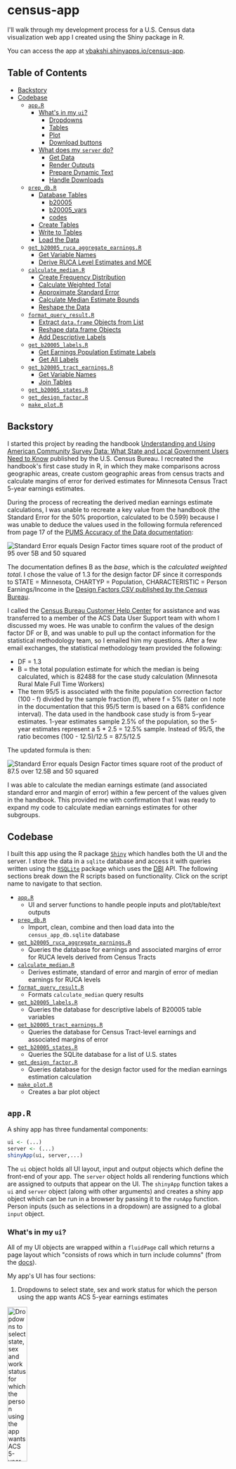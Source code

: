 # census-app

I'll walk through my development process for a U.S. Census data visualization web app I created using the Shiny package in R. 

You can access the app at [vbakshi.shinyapps.io/census-app](http://vbakshi.shinyapps.io/census-app). 

## Table of Contents

- [Backstory](#backstory)
- [Codebase](#codebase)
  - [`app.R`](#app-r)
    - [What's in my `ui`?](#whats-in-my-ui)
      - [Dropdowns](#dropdowns)
      - [Tables](#tables)
      - [Plot](#plot)
      - [Download buttons](#download-buttons)
    - [What does my `server` do?](#what-does-my-server-do)
      - [Get Data](#get-data)
      - [Render Outputs](#render-outputs)
      - [Prepare Dynamic Text](#prepare-dynamic-text)
      - [Handle Downloads](#handle-downloads)
  - [`prep_db.R`](#prep_db-r)
    - [Database Tables](#database-tables)
      - [b20005](#b20005)
      - [b20005_vars](#b20005_vars)
      - [codes](#codes)
    - [Create Tables](#create-tables)
    - [Write to Tables](#write-to-tables)
    - [Load the Data](#load-the-data)
  - [`get_b20005_ruca_aggregate_earnings.R`](#get-b20005-ruca-aggregate-earnings-r)
    - [Get Variable Names](#get-variable-names)
    - [Derive RUCA Level Estimates and MOE](#derive-ruca-level-estimates-and-moe)
  - [`calculate_median.R`](#calculate-median-r)
    - [Create Frequency Distribution](#create-frequency-distribution)
    - [Calculate Weighted Total](#calculate-weighted-total)
    - [Approximate Standard Error](#approximate-standard-error)
    - [Calculate Median Estimate Bounds](#calculate-median-estimate-bounds)
    - [Reshape the Data](#reshape-the-data)
  - [`format_query_result.R`](#format-query-result-r)
    - [Extract `data.frame` Objects from List](#extract-data.frame-objects-from-list)
    - [Reshape data.frame Objects](#reshape-data.frame-objects)
    - [Add Descriptive Labels](#add-descriptive-labels)
  - [`get_b20005_labels.R`](#get-b20005-labels-r)
    - [Get Earnings Population Estimate Labels](#get-earnings-population-estimate-labels)
    - [Get All Labels](#get-all-labels)
  - [`get_b20005_tract_earnings.R`](#get-b20005-tract-earnings-r)
    - [Get Variable Names](#get-variable-names-1)
    - [Join Tables](#join-tables)
  - [`get_b20005_states.R`](#get-b20005-states-r)
  - [`get_design_factor.R`](#get-design-factor-r)
  - [`make_plot.R`](#make-plot-r)

## <a name="#backstory"></a>Backstory

I started this project by reading the handbook <a href="https://www.census.gov/content/dam/Census/library/publications/2020/acs/acs_state_local_handbook_2020.pdf">Understanding and Using American Community Survey Data: What State and Local Government Users Need to Know</a> published by the U.S. Census Bureau. I recreated the handbook's first case study in R, in which they make comparisons across geographic areas, create custom geographic areas from census tracts and calculate margins of error for derived estimates for Minnesota Census Tract 5-year earnings estimates. 

During the process of recreating the derived median earnings estimate calculations, I was unable to recreate a key value from the handbook (the Standard Error for the 50% proportion, calculated to be 0.599) because I was unable to deduce the values used in the following formula referenced from page 17 of the <a href="https://www2.census.gov/programs-surveys/acs/tech_docs/pums/accuracy/2015_2019AccuracyPUMS.pdf">PUMS Accuracy of the Data documentation</a>:

![Standard Error equals Design Factor times square root of the product of 95 over 5B and 50 squared](images/se_formula_original.png)

The documentation defines B as the _base_, which is the _calculated weighted total_. I chose the value of 1.3 for the design factor DF since it corresponds to STATE = Minnesota, CHARTYP = Population, CHARACTERISTIC = Person Earnings/Income in the <a href="https://www2.census.gov/programs-surveys/acs/tech_docs/pums/accuracy/2019_PUMS_5yr_Design_Factors.csv">Design Factors CSV published by the Census Bureau</a>.

I called the <a href="https://www.census.gov/programs-surveys/acs/contact.html">Census Bureau Customer Help Center</a> for assistance and was transferred to a member of the ACS Data User Support team with whom I discussed my woes. He was unable to confirm the values of the design factor DF or B, and was unable to pull up the contact information for the statistical methodology team, so I emailed him my questions. After a few email exchanges, the statistical methodology team provided the following:

- DF = 1.3
- B = the total population estimate for which the median is being calculated, which is 82488 for the case study calculation (Minnesota Rural Male Full Time Workers)
- The term 95/5 is associated with the finite population correction factor (100 - f) divided by the sample fraction (f), where f = 5% (later on I note in the documentation that this 95/5 term is based on a 68% confidence interval). The data used in the handbook case study is from 5-year estimates. 1-year estimates sample 2.5% of the population, so the 5-year estimates represent a 5 * 2.5 = 12.5% sample. Instead of 95/5, the ratio becomes (100 - 12.5)/12.5 = 87.5/12.5

The updated formula is then:

![Standard Error equals Design Factor times square root of the product of 87.5 over 12.5B and 50 squared](images/se_formula_modified.png)

I was able to calculate the median earnings estimate (and associated standard error and margin of error) within a few percent of the values given in the handbook. This provided me with confirmation that I was ready to expand my code to calculate median earnings estimates for other subgroups.

## <a name="#codebase"></a>Codebase

I built this app using the R package <a href="https://shiny.rstudio.com/reference/shiny/latest/">`Shiny`</a> which handles both the UI and the server. I store the data in a `sqlite` database and access it with queries written using the <a href="https://cran.r-project.org/web/packages/RSQLite/RSQLite.pdf">`RSQLite`</a> package which uses the <a href="https://dbi.r-dbi.org/reference/">DBI</a> API. The following sections break down the R scripts based on functionality. Click on the script name to navigate to that section.

- [`app.R`](#app-r)
  - UI and server functions to handle people inputs and plot/table/text outputs
- [`prep_db.R`](#prep_db-r)
  - Import, clean, combine and then load data into the `census_app_db.sqlite` database
- [`get_b20005_ruca_aggregate_earnings.R`](#get-b20005-ruca-aggregate-earnings-r)
  - Queries the database for earnings and associated margins of error for RUCA levels derived from Census Tracts
- [`calculate_median.R`](#calculate-median-r)
  - Derives estimate, standard of error and margin of error of median earnings for RUCA levels
- [`format_query_result.R`](#format-query-result-r)
  - Formats `calculate_median` query results
- [`get_b20005_labels.R`](#get-b20005-labels-r)
  - Queries the database for descriptive labels of B20005 table variables
- [`get_b20005_tract_earnings.R`](#get-b20005-tract-earnings-r)
  - Queries the database for Census Tract-level earnings and associated margins of error 
- [`get_b20005_states.R`](#get-b20005-states-r)
  - Queries the SQLite database for a list of U.S. states 
- [`get_design_factor.R`](#get-design-factor-r)
  - Queries database for the design factor used for the median earnings estimation calculation
- [`make_plot.R`](#make-plot-r)
  - Creates a bar plot object

## <a name="app-r"></a>`app.R`

A shiny app has three fundamental components:

```R
ui <- (...)
server <- (...)
shinyApp(ui, server,...)
```
The `ui` object holds all UI layout, input and output objects which define the front-end of your app. The `server` object holds all rendering functions which are assigned to outputs that appear on the UI. The `shinyApp` function takes a `ui` and `server` object (along with other arguments) and creates a shiny app object which can be run in a browser by passing it to the `runApp` function. Person inputs (such as selections in a dropdown) are assigned to a global `input` object.

### <a name="whats-in-my-ui"></a>What's in my `ui`?

All of my UI objects are wrapped within a `fluidPage` call which returns a page layout which "consists of rows which in turn include columns" (from the [docs](https://shiny.rstudio.com/reference/shiny/latest/fluidPage.html)).

My app's UI has four sections:

1. Dropdowns to select state, sex and work status for which the person using the app wants ACS 5-year earnings estimates

<img src="images/ui_dropdowns.png" alt="Dropdowns to select state, sex and work status for which the person using the app wants ACS 5-year earnings estimates" width="30%"/>

2. A table with the estimate, standard error and margin of error for median earnings

![A table with the estimate, standard error and margin of error for median earnings](images/median_table.png)

3. A bar plot of population estimates for earnings levels for the selected state, sex, work status and RUCA (Rural-Urban Commuting Areas) level

![A bar plot of population estimates for earnings levels for the selected state, sex, work status and RUCA (Rural-Urban Commuting Areas) level](images/bar_plot.png)

4. A table with population estimates for earnings levels for each RUCA level for the selected state, sex and work status

Each section has a download button so that people can get the CSV files or plot image for their own analysis and reporting.
Each section is separated with `markdown('---')` which renders an HTML horizontal rule (`<hr>`).

#### <a href="dropdowns"></a>Dropdowns

Dropdowns (the HTML `<select>` element) are a type of UI Input. I define each with an `inputId` which is a `character` object for reference on the server-side, a label `character` object which is rendered above the dropdown, and a `list` object which defines the dropdown options.

```R
selectInput(
  inputId = "...",
  label = "...",
  choices = list(...)
)
```
In some cases, I want the person to see a `character` object in the dropdown that is more human-readable (e.g. `"Large Town"`) but use a corresponding input value in the server which is more computer-readable (e.g. `"Large_Town`). To achieve this, I use a named `character` vector where the names are displayed in the dropdown, and the assigned values are assigned to the global `input`:

```R
selectInput(
     inputId = "ruca_level",
     label = "Select RUCA Level",
     choices = list(
       "RUCA LEVEL" = c(
       "Urban" = "Urban", 
       "Large Town" = "Large_Town", 
       "Small Town" = "Small_Town", 
       "Rural" = "Rural"))
     )
```
In this case, if the person selects `"Large Town"` the value assigned to `input$ruca_level` is `"Large_Town"`.


#### <a name="tables"></a>Tables

Tables (the HTML `<table>` element) are a type of UI Output. I define each with an `outputId` for reference in the server.

```R
tableOutput(outputId = "...")
```

#### <a name="plot"></a>Plot

Similarly, a plot (which is rendered as an HTML `<img>` element) is a type of UI Output. I define each with an `outputId`.

```R
plotOutput(outputId = "...")
```

#### <a name="download-buttons"></a>Download Buttons
The download button (an HTML `<a>` element) is also a type of UI Output. I define each with an `outputId` and `label` (which is displayed as the HTML `textContent` attribute of the `<a>` element).

```R
downloadButton(
  outputId = "...",
  label = "..."
)
```

### <a name="what-does-my-server-do"></a>What does my `server` do?
The server function has three parameters: `input`, `output` and `session`. The `input` object is a `ReactiveValues` object which stores all UI Input values, which are accessed with `input$inputId`. The `output` object similarly holds UI Output values at `output$outputId`. I do not use the `session` object in my app (yet).

My app’s server has four sections:

1. Get data from the SQLite database
2. Render table and plot outputs
3. Prepare dynamic text (for filenames and the plot title)
4. Handle data.frame and plot downloads

#### <a name="get-data"></a>Get Data
There are three high-level functions which call query/format/calculation functions to return the data in the format necessary to produce table, text, download and plot outputs:

- The `earnings_data` function passes the person-selected dropdown options `input$sex`, `input$work_status` and `input$state` to the `get_b20005_ruca_aggregate_earnings` function to get a query result from the SQLite database. That function call is passed to `format_earnings`, which in turn is passed to the `reactive` function to make it a reactive expression. Only reactive expressions (and reactive endpoints in the `output` object) are allowed to access the `input` object which is a reactive source. You can read more about Shiny's "reactive programming model" in this [excellent article](https://shiny.rstudio.com/articles/reactivity-overview.html). 

```R
earnings_data <- reactive(
  format_earnings(
    get_b20005_ruca_aggregate_earnings(
      input$sex, 
      input$work_status, 
      input$state)))
```

- The `design_factor` function passes the `input$state` selection to the `get_design_factor` function which in turn is passed to the `reactive` function.

```R
design_factor <- reactive(get_design_factor(input$state))
```
- The `median_data` function passes the return values from `earnings_data()` and `design_factor()` to the `calculate_median` function which in turn is passed to the `reactive` function.

```R
median_data <- reactive(calculate_median(earnings_data(), design_factor()))
```


#### <a name="render-outputs"></a>Render Outputs
I have two reactive endpoints for table outputs, and one endpoint for a plot. The table outputs use `renderTable` (with row names displayed) with the `data.frame` coming from `median_data()` and `earnings_data()`. The plot output uses `renderPlot`, and a helper function `make_plot` to create a bar plot of `earnings_data()` for a person-selected `input$ruca_level` with a title created with the helper function `earnings_plot_title()`.

```R
output$median_data <- renderTable(
  expr = median_data(), 
  rownames = TRUE)
  
output$earnings_data <- renderTable(
  expr = earnings_data(), 
  rownames = TRUE)
    
output$earnings_histogram <- renderPlot(
  expr = make_plot(
    data=earnings_data(), 
    ruca_level=input$ruca_level, 
    plot_title=earnings_plot_title()))
```

#### <a name="prepare-dynamic-text"></a>Prepare Dynamic Text
I created four functions that generate filenames for the `downloadHandler` call when the corresponding `downloadButton` gets clicked, one function that generates the title used to generate the bar plot, and one function which takes computer-readable `character` objects (e.g. `"Large_Town"`) and maps it to and returns a more human-readable `character` object (e.g. `"Large Town"`). I chose to keep filenames more computer-readable (to avoid spaces) and the plot title more human-readable.

```R
get_pretty_text <- function(raw_text){
  text_map <- c("M" = "Male", 
  "F" = "Female",
  "FT" = "Full Time",
  "OTHER" = "Other",
  "Urban" = "Urban",
  "Large_Town" = "Large Town",
  "Small_Town" = "Small Town",
  "Rural" = "Rural")
  return(text_map[raw_text])
  }
 
earnings_plot_title <- function(){
  return(paste(
    input$state,
    get_pretty_text(input$sex),
    get_pretty_text(input$work_status),
    input$ruca_level,
    "Workers",
    sep=" "))
  }

b20005_filename <- function(){
    return(paste(
      input$state,
      get_pretty_text(input$sex),
      input$work_status,
      "earnings.csv",
      sep="_"
    ))
  }
  
median_summary_filename <- function() {
  paste(
    input$state,  
    get_pretty_text(input$sex), 
    input$work_status, 
    'estimated_median_earnings_summary.csv',  
    sep="_")
  }
  
ruca_earnings_filename <- function() {
  paste(
    input$state,  
    get_pretty_text(input$sex),  
    input$work_status, 
    'estimated_median_earnings_by_ruca_level.csv',  
    sep="_")
  }
  
earnings_plot_filename <- function(){
  return(paste(
    input$state,
    get_pretty_text(input$sex),
    input$work_status,
    input$ruca_level,
    "Workers.png",
    sep="_"))
  }
```

#### <a name="handle-downloads"></a>Handle downloads
I have five download buttons in my app: two which trigger a download of a zip file with two CSVs, two that downloads a single CSV, and one that downloads a single PNG. The `downloadHandler` function takes a `filename` and a `content` function to write data to a file.

In order to create a zip file, I use the `zip` base package function and pass it a vector with two filepaths (to which data is written using the base package's `write.csv` function) and a filename. I also specify the `contentType` as `"application/zip"`. In the zip file, one of the CSVs contains a query result from the `b20005` SQLite database table with earnings data, and the other file, `"b20005_variables.csv"` contains B20005 table variable names and descriptions. In order to avoid the files being written locally before download, I create a temporary directory with `tempdir` and prepend it to the filename to create the filepath.

For the bar plot image download, I use the `ggplot2` package's `ggsave` function, which takes a filename, a plot object (returned from the `make_plot` helper function) and the `character` object `"png"` (for the `device` parameter).

```R
output$download_selected_b20005_data <- downloadHandler(
    filename = "b20005_data.zip",
    content = function(fname) {
      # Create a temporary directory to prevent local storage of new files
      temp_dir <- tempdir()
      
      # Create two filepath character objects and store them in a list
      # which will later on be passed to the `zip` function
      path1 <- paste(temp_dir, '/', b20005_filename(), sep="")
      path2 <- paste(temp_dir, "/b20005_variables.csv", sep="")
      fs <- c(path1, path2)
      
      # Create a CSV with person-selection input values and do not add a column
      # with row names
      write.csv(
        get_b20005_earnings(input$state, input$sex, input$work_status), 
        path1,
        row.names = FALSE)
      
      # Create a CSV for table B20005 variable names and labels for reference
      write.csv(
        get_b20005_ALL_labels(),
        path2,
        row.names = FALSE)
      
      # Zip together the files and add flags to maximize compression
      zip(zipfile = fname, files=fs, flags = "-r9Xj")
    },
    contentType = "application/zip"
  )
  
output$download_all_b20005_data <- downloadHandler(
  filename = "ALL_B20005_data.zip",
  content = function(fname){
    path1 <- "ALL_B20005_data.csv"
    path2 <- "b20005_variables.csv"
    fs <- c(path1, path2)
    
    write.csv(
      get_b20005_earnings('ALL', 'ALL', 'ALL'),
      path1,
      row.names = FALSE)
    
    write.csv(
      get_b20005_ALL_labels(),
      path2,
      row.names = FALSE)
    
    zip(zipfile = fname, files=fs, flags = "-r9Xj")
    },
    contentType = "application/zip"
  )
  
output$download_median_summary <- downloadHandler(
  filename = median_summary_filename(),
  content = function(file) {
    write.csv(median_data(), file)
    }
  )
  
output$download_earnings_plot <- downloadHandler(
  filename = earnings_plot_filename(),
  content = function(file) {
    ggsave(
      file, 
      plot = make_plot(
        data=earnings_data(), 
        ruca_level=input$ruca_level, 
        plot_title=earnings_plot_title()), 
        device = "png")
      }
  )
  
output$download_ruca_earnings <- downloadHandler(
  filename = ruca_earnings_filename(),
  content = function(file) {
    write.csv(earnings_data(), file)
  }
  )
```

---

## <a name="prep_db-r"></a>`prep_db.R`
This script is meant to be run locally, and is not deployed, as doing so would create a long delay to load the app.

### <a name="database-tables"></a>Database Tables 

The database diagram is shown below (created using <a href="https://dbdiagram.io">dbdiagram.io</a>):

![Database diagram showing the database table schemas and their relationships](images/census-app-db.jpg)

I have five tables in my database:

### <a name="b20005"></a>b20005
Holds the data from the ACS 2015-2019 5-year detailed table B20005 (Sex By Work Experience In The Past 12 Months By Earnings In The Past 12 Months). This includes earnings estimates and margins of errors for Male and Female, Full Time and Other workers, for earning ranges (No earnings, $1 - $2499, $2500 - $4999, ..., $100000 or more). The following table summarizes the groupings of the (non-zero earnings) variables relevant to this app:

<br>

|Variable|Demographic|
|:-:|:-:|
|B20005_003 to B20005_025|Male Full Time Workers|
|B20005_029 to B20005_048|Male Other Workers|
|B20005_050 to B20005_072|Female Full Time Workers|
|B20005_076 to B20005_095|Female Other Workers|

<br>

### <a name="b20005-vars"></a>b20005_vars

Has the name (e.g. B20005_003E) and label (e.g. "Estimate!!Total!!Male!!Worked full-time, year-round in the past 12 months") for all B20005 variables. Variable names ending with an `E` are estimates, and those ending with `M` are margins of error.
- `ruca` contains RUCA (Rural-Urban Commuting Area) codes published by the <a href="https://www.ers.usda.gov/data-products/rural-urban-commuting-area-codes.aspx">U.S. Department of Agriculture Economic Research Service</a> which classify U.S. census tracts using measures of population density. The following table shows the code ranges relevant to this app:

<br>

|RUCA Code|RUCA Level|
|:-:|:-:|
|1-3|Urban|
|4-6|Large Town|
|7-9|Small Town|
|10|Rural|
|99|Zero Population|

<br>

### <a name="codes"></a>codes
olds state FIPS (Federal Information Processing Standards) codes and RUCA levels
- `design_factors` contains Design Factors for different characteristics (e.g. Person Earnings/Income) which are used to determine "the standard error of total and percentage sample estimates", and "reflect the effects of the actual sample design and estimation procedures used for the ACS." (<a href="https://www2.census.gov/programs-surveys/acs/tech_docs/pums/accuracy/2015_2019AccuracyPUMS.pdf">2015-2019 PUMS 5-Year Accuracy of the Data</a>).

In `prep_db.R`, I use the `DBI` package, `censusapi` and `base` R functions to perform the following protocol for each table:

### <a name="load-the-data"></a>Load the Data

- For tables `b20005` and `b20005_vars`, I use the `censusapi::getCensus` and `censusapi::listCensusMetadata` repsectively to get the data


```R
# TABLE b20005_vars ------------------------------
b20005_vars <- listCensusMetadata(
  name = 'acs/acs5',
  vintage = 2015,
  type = 'variables',
  group = 'B20005')
  
 # TABLE b20005 ----------------------------------
 b20005 <- getCensus(
  name = 'acs/acs5',
  region = "tract:*",
  regionin = regionin_value,
  vintage = 2015,
  vars = b20005_vars$name,
  key="..."
  )
```


- For tables `codes`, `ruca`, and `design_factors` I load the data from CSVs that I either obtained (in the case of the <a href="https://www2.census.gov/programs-surveys/acs/tech_docs/pums/accuracy/2019_PUMS_5yr_Design_Factors.csv">Design Factors</a>) or created (in the case of the codes and RUCA levels)


```R
 # TABLE codes ----------------------------------
state_codes <- read.csv(
  "data/state_codes.csv",
  colClasses = c(
    "character", 
    "character", 
    "character")
)

ruca_levels <- read.csv(
  "data/ruca_levels.csv",
  colClasses = c(
    "character",
    "character",
    "character")
)
```

### <a name="create-tables"></a>Create Tables

Once the data is ready, I use `DBI::dbExecute` to run a SQLite command to create each table. The relationships shown in the image above dictate which fields create the primary key (in some cases, a compound primary key) as listed below:

|Table|Primary Key|Notes|
|:-:|:-:|:-:|
|`b20005 `|`(state, county, tract)`)|Foreign key for table `ruca`|
|`b20005_vars`|`name`|e.g. `B20005_001E`|
|`ruca`|`TRACTFIPS`|Foreign key for table `b20005`|
|`codes`|`(CODE, DESCRIPTION)`|e.g. `(1, "Urban")`| 
|`design_factors`|`(ST, CHARACTERISTIC)`|e.g. `("27", "Person Earnings/Income")`|

### <a name="write-to-tables"></a>Write to Tables

Once the table has been created in the database, I write the `data.frame` to the corresponding table with the following call:

```R
dbWriteTable(census_app_db, "<table name>", <data.frame>, append = TRUE
```

---

## <a name="get-b20005-ruca-aggregate-earnings-r"></a>`get_b20005_ruca_aggregate_earnings.R`
The function inside this script (with the same name), receives inputs from the server, sends queries to the database and returns the results. This process involves two steps:

### <a name="get-variable-names"></a>Get Variable Names
The person using the app selects Sex (M or F), Work Status (Full Time or Other) and State (50 states + D.C. + Puerto Rico) for which they want to view and analyze earnings data. As shown above, different variables in table `b20005` correspond to different sexes and work statuses, and each tract for which there is all that earnings data resides in a given state. 

I first query `b20005_vars` to get the relevent variables names which will be used in the query to `b20005`, as shown below. `name`s that end with "M" (queried with the wilcard `'%M'`) are for margins of error and those that end with "E" (wildcard `'%E'`) are for estimates.

```R
vars <- dbGetQuery(
    census_app_db, 
    "SELECT name FROM b20005_vars 
    WHERE label LIKE $label_wildcard 
    AND name LIKE '%M'",
    params=list(label_wildcard=label_wildcard))
```
The `b20005_vars.label` column holds long string labels (which follow a consistent pattern, which is captured by the `$label_wildcard`) that describe the variable's contents. Here are a couple of examples:
<br>

|`b20005_vars.name`|`b20005_vars.label`|
|:-:|:-:|
|`B20005_053E`|`"Estimate!!Total!!Female!!Worked full-time, year-round in the past 12 months!!With earnings"`)|
|`B20005_076M`|`"Margin of Error!!Total!!Female!!Other!!With earnings!!$1 to $2,499 or loss"`|

<br>

Since the `label` string contains the sex and work status, I assign a `label_wildcard` based on the person inputs from the sex and work status UI dropdowns.

```R
# Prepare wildcard for query parameter `label_wildcard`
  if (sex == 'M') {
    if (work_status == 'FT') { label_wildcard <- "%!!Male!!Worked%" }
    if (work_status == 'OTHER') { label_wildcard <- "%!!Male!!Other%" }
  }
  
  if (sex == 'F') {
    if (work_status == 'FT') { label_wildcard <- "%!!Female!!Worked%" }
    if (work_status == 'OTHER') { label_wildcard <- "%!!Female!!Other%" }
  }
```

### <a name="derive-ruca-level-estimates-and-moe"></a>Derive RUCA Level Estimates and MOE 

Once the variables are returned, the actual values are queried from `b20005`, grouped by RUCA level. The ACS handbook <a href="https://www.census.gov/content/dam/Census/library/publications/2020/acs/acs_general_handbook_2020.pdf">Understanding and Using American Community Survey Data: What All Data Users Need to Know</a> shows how to calculate that margin of error for derived estimates. In our case, the margin of error for a RUCA level such as "Urban" for a given state is derived from the margin of error of individual Census Tracts using the formula below:

![The MOE for a sum of estimates is the square root of the sum of MOEs squared](images/moe_formula.png)

Translating this to a SQLite query:

```R
# Construct query string to square root of the sum of margins of error squared grouped by ruca level
query_string <- paste0(
    "SQRT(SUM(POWER(b20005.", vars$name, ", 2))) AS ", vars$name, collapse=",")
```
Where `vars$name` is a list of variable names, and the `collapse` parameter converts a list or vector to a string. The beginning of that `query_string` looks like:

```R
"SQRT(SUM(POWER(b20005.B20005_001M, 2))) AS B20005_001M, SQRT(..."
```

The query is further built by adding the rest of the SQL statements:

```R
query_string <- paste(
    "SELECT ruca.DESCRIPTION,",
    query_string,
    "FROM 'b20005' 
    INNER JOIN ruca 
    ON b20005.state || b20005.county || b20005.tract = ruca.TRACTFIPS
    WHERE 
    b20005.state = $state
    GROUP BY ruca.DESCRIPTION"
  )
```

The `ruca.DESCRIPTION` column, which contains RUCA levels (e.g. `"Urban"`) is joined onto `b20005` from the `ruca` table using the foreign keys representing the Census Tract FIPS code (`TRACTFIPS` for the `ruca` table and the concatenated field `state || county || tract` for `b20005`). The `$state` parameter is assigned the person-selected `state` input, and the columns are aggreaggated by RUCA levels (i.e. `GROUP BY ruca.DESCRIPTION`). Finally, the RUCA level and square root of the sum of MOEs squared are `SELECT`ed from the joined tables.

The query for estimates is simpler than MOEs, because estimates only need to be summed over RUCA levels:

```R
# Construct a query to sum estimates grouped by ruca level
  query_string <- paste0("SUM(b20005.",vars$name, ") AS ", vars$name, collapse=",")
```

`get_b20005_ruca_aggregate_earnings` returns the query result `data.frame`s in a named `list`:

```R
return(list("estimate" = estimate_rs, "moe" = moe_rs))
```
---

## <a name="calculate-median-r"></a>`calculate_median.R`
The procedure for calculating a median earnings data estimate is shown starting on page 17 of the Accuracy of PUMS documentation. This script follows it closely:

### <a name="create-frequency-distribution"></a>Create Frequency Distribution 

1. _Obtain the weighted frequency distribution for the selected variable._ `data` is a `data.frame` with earning estimate values. The rows are the earning ranges and the columns are `ruca_level`s:

<br>

```R
cum_percent <- 100.0 * cumsum(data[ruca_level]) / sum(data[ruca_level])
```

### <a name="calculated-weighted-total"></a>Calculate Weighted Total

2. _Calculate the weighted total to yield the base, B._

<br>

```R
B <- colSums(data[ruca_level])
```

### <a name="approximate-standard-error"></a>Approximate Standard Error

3. _Approximate the standard error of a 50 percent proportion using the formula in Standard Errors for Totals and Percentages_. The `design_factor` is passed to this function by the server who uses the `get_design_factor` function explained below to query the `design_factors` table.

<br>

```R
se_50_percent <- design_factor * sqrt(87.5/(12.5*B) * 50^2)
```
### <a name="calculate-median-estimate-bounds"></a>Calculate Median Estimate Bounds 

4. _Create the variable p_lower by subtracting the SE from 50 percent. Create p_upper by adding the SE to 50 percent._

<br>

```R
p_lower <- 50 - se_50_percent
p_upper <- 50 + se_50_percent
```

5. _Determine the categories in the distribution that contain p_lower and p_upper_...

<br>

```R
# Determine the indexes of the cumulative percent data.frame corresponding  
# to the upper and lower bounds of the 50% proportion estimate
cum_percent_idx_lower <- min(which(cum_percent > p_lower))
cum_percent_idx_upper <- min(which(cum_percent > p_upper))
```

.._If p_lower and p_upper fall in the same category, follow step 6. If p_lower and p_upper fall in different categories, go to step 7..._

<br>

```R
# The median estimation calculation is handled differently based on 
# whether the upper and lower bound indexes are equal
    if (cum_percent_idx_lower == cum_percent_idx_upper) {
```
6. _If p_lower and p_upper fall in the same category, do the following:_

  - _Define A1 as the smallest value in that category._

<br>

```R
# A1 is the minimum earnings value (e.g. 30000) of the earning range 
# (e.g. 30000 to 34999) corresponding to the lower bound cumulative percent
A1 <- earnings[cum_percent_idx_lower, "min_earnings"]
```
  - _Define A2 as the smallest value in the next (higher) category._

<br>

```R
# A2 is the minimum earnings value of the earning range above the 
# earning range corresponding to the upper bound cumulative percent
A2 <- earnings[cum_percent_idx_lower + 1, "min_earnings"]
```

  - _Define C1 as the cumulative percent of units strictly less than A1._

<br>

```R
# C1 is the cumulative percentage of earnings one row below the 
# lower bound cumulative percent
C1 <- cum_percent[cum_percent_idx_lower - 1, ]
```
  - _Define C2 as the cumulative percent of units strictly less than A2._
 
<br>

```R
# C2 is the cumulative percentage of the earnings below the 
# lower bound cumulative percent
C2 <- cum_percent[cum_percent_idx_lower, ]
```

  - _Use the following formulas to approximate the lower and upper bounds for a confidence interval about the median_:

<br>

```R
# the lower bound of the median 
lower_bound <- (p_lower - C1) / (C2 - C1) * (A2 - A1) + A1
      
# the upper bound of the median
upper_bound <- (p_upper - C1) / (C2 - C1) * (A2 - A1) + A1
```
7. _If p_lower and p_upper fall in different categories, do the following_:

  - _For the category containing p_lower: Define A1, A2, C1, and C2 as described in step 6. Use these values and the formula in step 6 to obtain the lower bound._

<br>

```R
# A1, A2, C1 and C2 are calculated using the lower bound cumulative percent
# to calculate the lower bound of the median estimate
A1 <- earnings[cum_percent_idx_lower, "min_earnings"]
A2 <- earnings[cum_percent_idx_lower + 1, "min_earnings"]
C1 <- cum_percent[cum_percent_idx_lower - 1, ]
C2 <- cum_percent[cum_percent_idx_lower, ]
lower_bound <- (p_lower - C1) / (C2 - C1) * (A2 - A1) + A1
```

  - _For the category containing p_upper: Define new values for A1, A2, C1, and C2 as described in step 6. Use these values and the formula in step 6 to obtain the upper bound._

<br>

```R
# A1, A2, C1 and C2 are calculated using the upper bound cumulative percent
# to calculate the upper bound of the median estimate
A1 <- earnings[cum_percent_idx_upper, "min_earnings"]
A2 <- earnings[cum_percent_idx_upper + 1, "min_earnings"]
C1 <- cum_percent[cum_percent_idx_upper - 1,]
C2 <- cum_percent[cum_percent_idx_upper,]
upper_bound <- (p_upper - C1) / (C2 - C1) * (A2 - A1) + A1
```

8. _Use the lower and upper bounds approximated in steps 6 or 7 to approximate the standard error of the median. SE(median) = 1/2 X (Upper Bound – Lower Bound)_

<br>

```R
# The median earning estimate is the average of the upper and lower bounds
# of the median estimates calculated above in the if-else block
median_earnings <- 0.5 * (lower_bound + upper_bound)
    
# The median SE is half the distance between the upper and lower bounds
# of the median estimate
median_se <- 0.5 * (upper_bound - lower_bound)

# The 90% confidence interval critical z-score is used to calculate 
# the margin of error
median_90_moe <- 1.645 * median_se
```

### <a name="reshape-the-data"></a>Reshape the Data
Finally, a `data.frame` is returned, which will be displayed in a `tableOutput` element.

<br>

```R
# A data.frame will be displayed in the UI
median_data <- data.frame(
  "Estimate" = median_earnings,
  "SE" = median_se,
  "MOE" = median_90_moe
)
```
---

## <a name="format-query-result-r"></a>`format_query_result.R`

The purpose of this function is to receive two `data.frame` objects, one for earnings `estimate` values, and one for the corresponding `moe` values, and return a single `data.frame` which is ready to be displayed in a `tableOutput`.

### <a name="extract-data-frame-objects-from-list"></a>Extract `data.frame` Objects from List

Since `get_b20005_ruca_aggregate_earnings` returns a named list, I first pull out the `estimate` and `moe` `data.frame` objects:

<br>

```R
# Pull out query result data.frames from the list
estimate <- rs[["estimate"]]
moe <- rs[["moe"]]
```

### <a name="reshape-data-frame-objects"></a>Reshape data.frame Objects

These  `data.frame` objects have RUCA levels in the column `DESCRIPTION` and one column for each population estimate. For example, the `estimate` for Alabama Full Time Female workers looks like this:

||`DESCRIPTION`|...|`B20005_053E`|`B20005_054E`|`B20005_055E`|...|
|:-:|:-:|:-:|:-:|:-:|:-:|:-:|
|1|`Large Town`|...|149|257|546|...|
|2|`Rural`|...|75|66|351|...|
|3|`Small Town`|...|28|162|634|...|
|4|`Urban`|...|468|1061|4732|...|
|5|`Zero Population`|...|0|0|0|...|

The `moe` `data.frame` has a similar layout.

However, in the UI, I want the table to look like this:

![Population estimates for earnings levels from $1 to $2499 up to $100000 and more for Alabama Full Time Female Workers](images/alabama_ft_female_earnings_table.png)

To achieve this, I first `t`ranspose the `estimate` and `moe` `data.frame`s...

<br>

```R
# Transpose the query results
col_names <- estimate[,"DESCRIPTION"]
estimate <- t(estimate[-1])
colnames(estimate) <- col_names
  
col_names <- moe[,"DESCRIPTION"]
moe <- t(moe[-1])
colnames(moe) <- col_names
```

...then zip them together, keeping in mind that not all states have tracts designated with all RUCA levels:

<br>

```R
# Create a mapping to make column names more computer-readable
format_ruca_level <- c(
  "Urban" = "Urban", 
  "Large Town" = "Large_Town", 
  "Small Town" = "Small_Town", 
  "Rural" = "Rural",
  "Zero Population" = "Zero_Population")

# bind together estimate and corresponding moe columns
# some states do not have all RUCA levels
# for example, Connecticut does not have "Small Town" tracts

# Create empty objects
output_table <- data.frame(temp = matrix(NA, nrow = nrow(estimate), ncol = 0))
col_names <- c()

for (ruca_level in c("Urban", "Large Town", "Small Town", "Rural")) {
  if (ruca_level %in% colnames(estimate)) {
    output_table <- cbind(output_table, estimate[,ruca_level], moe[,ruca_level])
    
    # paste "_MOE" suffix for MOE columns
    col_names <- c(
      col_names,
      format_ruca_level[[ruca_level]],
      paste0(format_ruca_level[[ruca_level]], "_MOE"))
  }
}

# Replace old names with more computer-readable names
colnames(output_table) <- col_names
```
<br>

### <a name="add-descriptive-labels"></a>Add Descriptive Labels

Finally, `merge` the `output_table` `data.frame` with `labels` (long form description of the B20005 variables) which are retrieved from the database using the `get_b20005_labels` function explained later on in this post. Remember that the `label` is delimited with `"!!"` and the last substring contains earnings ranges (e.g. "$30,000 to $34,999"):

<br>

```R
# name rows as long-form labels, by splitting them by '!!' and 
# grabbing the last chunk which has dollar ranges e.g. 
# $30000 to $34999
output_table <- merge(output_table, labels, by.x = 0, by.y = "name")
split_label <- data.frame(
  do.call(
    'rbind', 
    strsplit(as.character(output_table$label),'!!',fixed=TRUE)))

rownames(output_table) <- split_label$X6
```
<br>

---

## <a name="get-b20005-labels-r"></a>`get_b20005_labels.R`
This script contains two helper functions to retrieve the `label` column from the `b20005_vars` table. 

### <a name="get-earnings-population-estimate-labels"></a>Get Earnings Population Estimate Labels

The first one, `get_b20005_labels` retrieves the variable `name` and `label` for earning range strings (e.g. "$30,000 to $34,999"):

<br>

```R
get_b20005_labels <- function() {
  census_app_db <- dbConnect(RSQLite::SQLite(), "census_app_db.sqlite")
  rs <- dbGetQuery(
    census_app_db, 
    "SELECT 
      name, label
    FROM 'b20005_vars' 
    WHERE 
      label LIKE '%$%'
    ORDER BY name"
    )
  dbDisconnect(census_app_db)
  return(rs)
}
```
<br>

### <a name="get-all-labels"></a>Get All Labels

The second function, `get_b20005_ALL_labels` returns the whole table:

<br>

```R
get_b20005_ALL_labels <- function() {
  census_app_db <- dbConnect(RSQLite::SQLite(), "census_app_db.sqlite")
  rs <- dbGetQuery(
    census_app_db, 
    "SELECT 
      name, label
    FROM 'b20005_vars' 
    ORDER BY name"
  )
  dbDisconnect(census_app_db)
  return(rs)
}
```

<br>

---

## <a name="get-b20005-tract-earnings-r"></a>`get_b20005_tract_earnings.R`
This function is similar to `get_b20005_ruca_aggregate_earnings` but does not aggregate by RUCA level, and also includes Census Tracts that are not designated a RUCA level. The `label_wildcard` is constructed the same way as before.

### <a name="get-variable-names-tract"></a>Get Variable Names
The variable `name`s are obtained for both margin of error and estimates in the same query:

<br>

```R
 # Get b20005 variable names (estimates and moe)
vars <- dbGetQuery(
  census_app_db, 
  "SELECT name FROM b20005_vars 
  WHERE label LIKE $label_wildcard",
  params=list(label_wildcard=label_wildcard)
  )
```

<br>

### <a name="#join-tables"></a>Join Tables

The tract-level earnings are queried with the following, using a `LEFT JOIN` between `b20005` and `ruca` tables to include tracts that do not have a RUCA level.

<br>

```R
# Construct query to get tract-level earnings data
query_string <- paste(
  "SELECT ruca.DESCRIPTION,
  b20005.state || b20005.county || b20005.tract AS TRACTFIPS,",
  paste0(vars$name, collapse=","),
  "FROM b20005 
  LEFT JOIN ruca 
  ON b20005.state || b20005.county || b20005.tract = ruca.TRACTFIPS
  WHERE 
  b20005.state LIKE $state")
```

<br>

---

## <a name="get-b20005-states-r"></a>`get_b20005_states.R`
This function retrieves state codes and names from the `codes` table, and is used to assign `choices` to `selectInput` dropdowns. `"United States"` which has a FIPS code of `"00"` is excluded because the `b20005` table contains state-level data only. The query result is sorted by the state name so that the dropdown menu `choices` are in ascending alphabetical order.

```R
states <- dbGetQuery(
  census_app_db, 
  "SELECT DESCRIPTION, CODE
  FROM codes 
  WHERE CATEGORY = 'state'
  AND CODE <> '00'
  ORDER BY DESCRIPTION")
```

<br>

---

## <a name="get-design-factor-r"></a>`get_design_factor.R`
This function retrieves a single numeric Design Factor for the "Person Earnings/Income" characteristic from the `design_factors` table for a given `state` parameter:

<br>

```R
rs <- dbGetQuery(
  census_app_db, 
  "SELECT DESIGN_FACTOR FROM design_factors
  WHERE ST = $state
  AND CHARACTERISTIC = 'Person Earnings/Income'",
  params = list(state=state))

rs <- as.numeric(rs[1, "DESIGN_FACTOR"])
```

<br>

---

## <a name="make-plot-r"></a>`make_plot.R`
This is function creates a `ggplot.bar_plot` object using a given data, RUCA level, and title. The x-axis labels are rotated, both axis labels are resized, and plot title and subtitle are formatted.

<br>

```R
make_plot <- function(data, ruca_level, plot_title){
  # Prepare x-axis factor for `aes` parameter
  xs <- rownames(data)
  xs <- factor(xs, xs)

  bar_plot <- ggplot(
    data=data,
    aes(x=xs, y=get(ruca_level))) + 
    geom_bar(stat='identity') + 

    theme(
      # Rotate x-axis labels
      axis.text.x=element_text(
        angle = -90, 
        vjust = 0.5, 
        hjust=1, 
        size=12),

      # Resize x-axis labels and move them away from axis
      axis.title.x=element_text(vjust=-0.75,size=14),

      # Resize y-axis labels
      axis.text.y=element_text(size=12),
      axis.title.y=element_text(size=14),

      # Set plot title and subtitle font and placement
      plot.title = element_text(size = 18, hjust=0.5, face='bold'),
      plot.subtitle = element_text(size = 12, hjust=0.5)) +

    labs(x="Earnings", y="Population Estimate") + 
    ggtitle(plot_title, subtitle="Population Estimate by Earnings Level")

  return (bar_plot)
}
```

<br>

---

<br>
